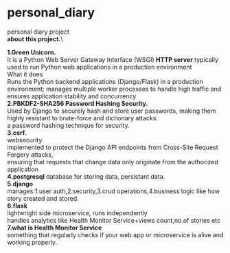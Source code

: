 # personal_diary
personal diary project\
**about this project.**\

**1.Green Unicorn.**\
It is a Python Web Server Gateway Interface (WSGI) **HTTP server** typically used to run Python web applications in a production environment\
What it does	\
Runs the Python backend applications (Django/Flask) in a production environment; manages multiple worker processes to handle high traffic and ensures application stability and concurrency\
**2.PBKDF2-SHA256	Password Hashing Security.**\
Used by Django to securely hash and store user passwords, making them highly resistant to brute-force and dictionary attacks.\
a password hashing technique for security.\
**3.csrf.**\
websecurity.\
implemented to protect the Django API endpoints from Cross-Site Request Forgery attacks, \
ensuring that requests that change data only originate from the authorized application\
**4.postgresql** database for storing data, persistant data.\
**5.django**\
manages:1.user auth,2.security,3.crud operations,4.business logic like how story created and stored.\
**6.flask**\
lightwright side microservice, runs independently\
handles analytics like  Health Monitor Service+views count,no.of stories etc\
**7.what is Health Monitor Service**\
something that regularly checks if your web app or microservice is alive and working properly.
